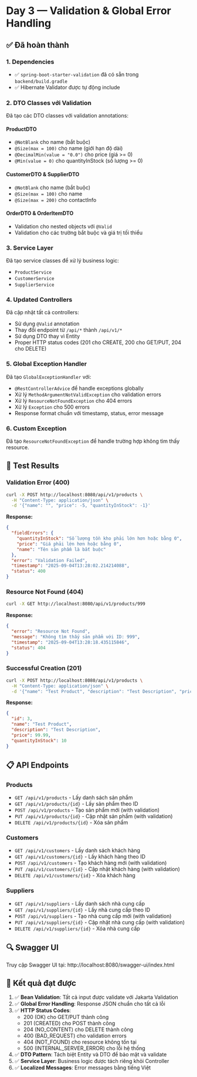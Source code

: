 # Day 3 — Validation & Global Error Handling

## ✅ Đã hoàn thành

### 1. Dependencies
- ✅ `spring-boot-starter-validation` đã có sẵn trong `backend/build.gradle`
- ✅ Hibernate Validator được tự động include

### 2. DTO Classes với Validation
Đã tạo các DTO classes với validation annotations:

#### ProductDTO
- `@NotBlank` cho name (bắt buộc)
- `@Size(max = 100)` cho name (giới hạn độ dài)
- `@DecimalMin(value = "0.0")` cho price (giá >= 0)
- `@Min(value = 0)` cho quantityInStock (số lượng >= 0)

#### CustomerDTO & SupplierDTO
- `@NotBlank` cho name (bắt buộc)
- `@Size(max = 100)` cho name
- `@Size(max = 200)` cho contactInfo

#### OrderDTO & OrderItemDTO
- Validation cho nested objects với `@Valid`
- Validation cho các trường bắt buộc và giá trị tối thiểu

### 3. Service Layer
Đã tạo service classes để xử lý business logic:
- `ProductService`
- `CustomerService` 
- `SupplierService`

### 4. Updated Controllers
Đã cập nhật tất cả controllers:
- Sử dụng `@Valid` annotation
- Thay đổi endpoint từ `/api/*` thành `/api/v1/*`
- Sử dụng DTO thay vì Entity
- Proper HTTP status codes (201 cho CREATE, 200 cho GET/PUT, 204 cho DELETE)

### 5. Global Exception Handler
Đã tạo `GlobalExceptionHandler` với:
- `@RestControllerAdvice` để handle exceptions globally
- Xử lý `MethodArgumentNotValidException` cho validation errors
- Xử lý `ResourceNotFoundException` cho 404 errors
- Xử lý `Exception` cho 500 errors
- Response format chuẩn với timestamp, status, error message

### 6. Custom Exception
Đã tạo `ResourceNotFoundException` để handle trường hợp không tìm thấy resource.

## 🧪 Test Results

### Validation Error (400)
```bash
curl -X POST http://localhost:8080/api/v1/products \
  -H "Content-Type: application/json" \
  -d '{"name": "", "price": -5, "quantityInStock": -1}'
```

**Response:**
```json
{
  "fieldErrors": {
    "quantityInStock": "Số lượng tồn kho phải lớn hơn hoặc bằng 0",
    "price": "Giá phải lớn hơn hoặc bằng 0", 
    "name": "Tên sản phẩm là bắt buộc"
  },
  "error": "Validation Failed",
  "timestamp": "2025-09-04T13:28:02.214214088",
  "status": 400
}
```

### Resource Not Found (404)
```bash
curl -X GET http://localhost:8080/api/v1/products/999
```

**Response:**
```json
{
  "error": "Resource Not Found",
  "message": "Không tìm thấy sản phẩm với ID: 999",
  "timestamp": "2025-09-04T13:28:18.435115846",
  "status": 404
}
```

### Successful Creation (201)
```bash
curl -X POST http://localhost:8080/api/v1/products \
  -H "Content-Type: application/json" \
  -d '{"name": "Test Product", "description": "Test Description", "price": 99.99, "quantityInStock": 10}'
```

**Response:**
```json
{
  "id": 3,
  "name": "Test Product", 
  "description": "Test Description",
  "price": 99.99,
  "quantityInStock": 10
}
```

## 📋 API Endpoints

### Products
- `GET /api/v1/products` - Lấy danh sách sản phẩm
- `GET /api/v1/products/{id}` - Lấy sản phẩm theo ID
- `POST /api/v1/products` - Tạo sản phẩm mới (with validation)
- `PUT /api/v1/products/{id}` - Cập nhật sản phẩm (with validation)
- `DELETE /api/v1/products/{id}` - Xóa sản phẩm

### Customers
- `GET /api/v1/customers` - Lấy danh sách khách hàng
- `GET /api/v1/customers/{id}` - Lấy khách hàng theo ID
- `POST /api/v1/customers` - Tạo khách hàng mới (with validation)
- `PUT /api/v1/customers/{id}` - Cập nhật khách hàng (with validation)
- `DELETE /api/v1/customers/{id}` - Xóa khách hàng

### Suppliers
- `GET /api/v1/suppliers` - Lấy danh sách nhà cung cấp
- `GET /api/v1/suppliers/{id}` - Lấy nhà cung cấp theo ID
- `POST /api/v1/suppliers` - Tạo nhà cung cấp mới (with validation)
- `PUT /api/v1/suppliers/{id}` - Cập nhật nhà cung cấp (with validation)
- `DELETE /api/v1/suppliers/{id}` - Xóa nhà cung cấp

## 🔍 Swagger UI
Truy cập Swagger UI tại: http://localhost:8080/swagger-ui/index.html

## 🎯 Kết quả đạt được

1. ✅ **Bean Validation**: Tất cả input được validate với Jakarta Validation
2. ✅ **Global Error Handling**: Response JSON chuẩn cho tất cả lỗi
3. ✅ **HTTP Status Codes**: 
   - 200 (OK) cho GET/PUT thành công
   - 201 (CREATED) cho POST thành công
   - 204 (NO_CONTENT) cho DELETE thành công
   - 400 (BAD_REQUEST) cho validation errors
   - 404 (NOT_FOUND) cho resource không tồn tại
   - 500 (INTERNAL_SERVER_ERROR) cho lỗi hệ thống
4. ✅ **DTO Pattern**: Tách biệt Entity và DTO để bảo mật và validate
5. ✅ **Service Layer**: Business logic được tách riêng khỏi Controller
6. ✅ **Localized Messages**: Error messages bằng tiếng Việt
